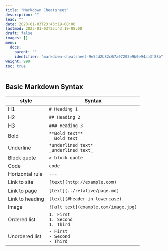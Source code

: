 ```yaml
---
title: "Markdown Cheatsheet"
description: ""
lead: ""
date: 2023-01-03T23:43:19-08:00
lastmod: 2023-01-03T23:43:19-08:00
draft: false
images: []
menu:
  docs:
    parent: ""
    identifier: "markdown-cheatsheet-9e54d2b82c67a07203e9b0e94ab3f88b"
weight: 999
toc: true
---
```


## Basic Markdown Syntax

| style           | Syntax                                     |
| --------------- | ------------------------------------------ |
| H1              | `# Heading 1`                              |
| H2              | `## Heading 2`                             |
| H3              | `### Heading 3`                            |
| Bold            | `**Bold text**`<br>`__Bold text__`         |
| Underline       | `*underlined text*`<br>`_underlined text_` |
| Block quote     | `> block quote`                            |
| Code            | `code`                                     |
| Horizontal rule | `---`                                      |
| Link to site    | `[text](http://example.com)`               |
| Link to page    | `[text](../relative/page.md)`              |
| Link to heading | `[text](#header-in-lowercase)`             |
| Image           | `![alt text](example.com/image.jpg)`       |
| Ordered list    | `1. First`<br>`1. Second`<br>`1. Third`    |
| Unordered list  | `- First`<br>`- Second`<br>`- Third`       |
